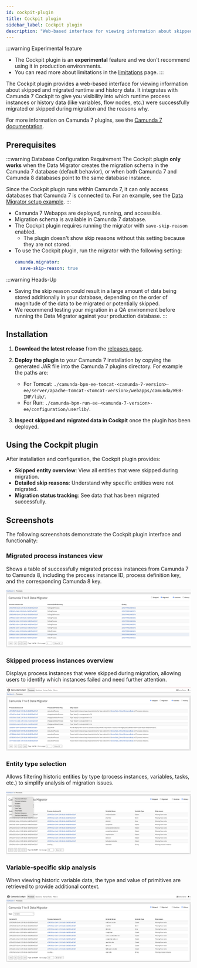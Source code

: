 ```yaml
---
id: cockpit-plugin
title: Cockpit plugin
sidebar_label: Cockpit plugin
description: "Web-based interface for viewing information about skipped entities during the migration process."
---
```


:::warning Experimental feature

- The Cockpit plugin is an **experimental** feature and we don't recommend using it in production environments.
- You can read more about limitations in the [limitations](/guides/migrating-from-camunda-7/data-migrator/limitations.md#cockpit-plugin) page.
  :::

The Cockpit plugin provides a web-based interface for viewing information about skipped and migrated runtime and history data. It integrates with Camunda 7 Cockpit to give you visibility into which runtime process instances or history data (like variables, flow nodes, etc.) were successfully migrated or skipped during migration and the reasons why.

For more information on Camunda 7 plugins, see the [Camunda 7 documentation](https://docs.camunda.org/manual/latest/webapps/cockpit/extend/plugins/).

## Prerequisites

:::warning Database Configuration Requirement
The Cockpit plugin **only works** when the Data Migrator creates the migration schema in the Camunda 7 database (default behavior), or when both Camunda 7 and Camunda 8 databases point to the same database instance.

Since the Cockpit plugin runs within Camunda 7, it can only access databases that Camunda 7 is connected to. For an example, see the [Data Migrator setup example](config-examples.md#data-migrator).
:::

- Camunda 7 Webapps are deployed, running, and accessible.
- Migration schema is available in Camunda 7 database.
- The Cockpit plugin requires running the migrator with `save-skip-reason` enabled.
  - The plugin doesn't show skip reasons without this setting because they are not stored.
- To use the Cockpit plugin, run the migrator with the following setting:
  ```yaml
  camunda.migrator:
    save-skip-reason: true
  ```

:::warning Heads-Up

- Saving the skip reason could result in a large amount of data being stored additionally in your database, depending on the order of magnitude of the data to be migrated or potentially skipped.
- We recommend testing your migration in a QA environment before running the Data Migrator against your production database.
  :::

## Installation

1. **Download the latest release** from the [releases page](https://github.com/camunda/camunda-7-to-8-data-migrator/releases).

2. **Deploy the plugin** to your Camunda 7 installation by copying the generated JAR file into the Camunda 7 plugins directory. For example the paths are:
   - For Tomcat: `./camunda-bpm-ee-tomcat-<camunda-7-version>-ee/server/apache-tomcat-<tomcat-version>/webapps/camunda/WEB-INF/lib/`.
   - For Run: `./camunda-bpm-run-ee-<camunda-7-version>-ee/configuration/userlib/`.

3. **Inspect skipped and migrated data in Cockpit** once the plugin has been deployed.

## Using the Cockpit plugin

After installation and configuration, the Cockpit plugin provides:

- **Skipped entity overview**: View all entities that were skipped during migration.
- **Detailed skip reasons**: Understand why specific entities were not migrated.
- **Migration status tracking**: See data that has been migrated successfully.

## Screenshots

The following screenshots demonstrate the Cockpit plugin interface and functionality:

### Migrated process instances view

Shows a table of successfully migrated process instances from Camunda 7 to Camunda 8, including the process instance ID, process definition key, and the corresponding Camunda 8 key.

![Runtime Migrated Instances](img/runtime-migrated.png)

### Skipped process instances overview

Displays process instances that were skipped during migration, allowing users to identify which instances failed and need further attention.

![Runtime Skipped Instances](img/runtime-skipped.png)

### Entity type selection

Allows filtering historic entities by type (process instances, variables, tasks, etc.) to simplify analysis of migration issues.

![Skipped Entity Type Selection](img/skipped-select-type.png)

### Variable-specific skip analysis

When viewing historic variable data, the type and value of primitives are retrieved to provide additional context.

![Skipped Variables](img/skipped-variables.png)
